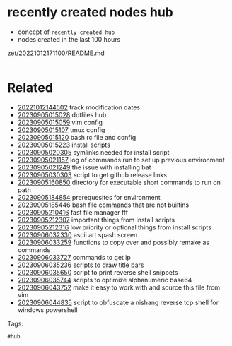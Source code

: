 # recently created nodes hub

- concept of `recently created hub`
- nodes created in the last 100 hours

zet/20221012171100/README.md

```
```

# Related

- [20221012144502](/zet/20221012144502/README.md) track modification dates
- [20230905015028](/zet/20230905015028/README.md) dotfiles hub
- [20230905015059](/zet/20230905015059/README.md) vim config
- [20230905015107](/zet/20230905015107/README.md) tmux config
- [20230905015120](/zet/20230905015120/README.md) bash rc file and config
- [20230905015223](/zet/20230905015223/README.md) install scripts
- [20230905020305](/zet/20230905020305/README.md) symlinks needed for install script
- [20230905021157](/zet/20230905021157/README.md) log of commands run to set up previous environment
- [20230905021249](/zet/20230905021249/README.md) the issue with installing bat
- [20230905030303](/zet/20230905030303/README.md) script to get github release links
- [20230905160850](/zet/20230905160850/README.md) directory for executable short commands to run on path
- [20230905184854](/zet/20230905184854/README.md) prerequesites for environment
- [20230905185446](/zet/20230905185446/README.md) bash file commands that are not builtins
- [20230905210416](/zet/20230905210416/README.md) fast file manager fff
- [20230905212307](/zet/20230905212307/README.md) important things from install scripts
- [20230905212316](/zet/20230905212316/README.md) low priority or optional things from install scripts
- [20230906032330](/zet/20230906032330/README.md) ascii art spash screen
- [20230906033259](/zet/20230906033259/README.md) functions to copy over and possibly remake as commands
- [20230906033727](/zet/20230906033727/README.md) commands to get ip
- [20230906035236](/zet/20230906035236/README.md) scripts to draw title bars
- [20230906035650](/zet/20230906035650/README.md) script to print reverse shell snippets
- [20230906035744](/zet/20230906035744/README.md) scripts to optimize alphanumeric base64
- [20230906043752](/zet/20230906043752/README.md) make it easy to work with and source this file from vim
- [20230906044835](/zet/20230906044835/README.md) script to obfuscate a nishang reverse tcp shell for windows powershell

Tags:

    #hub
